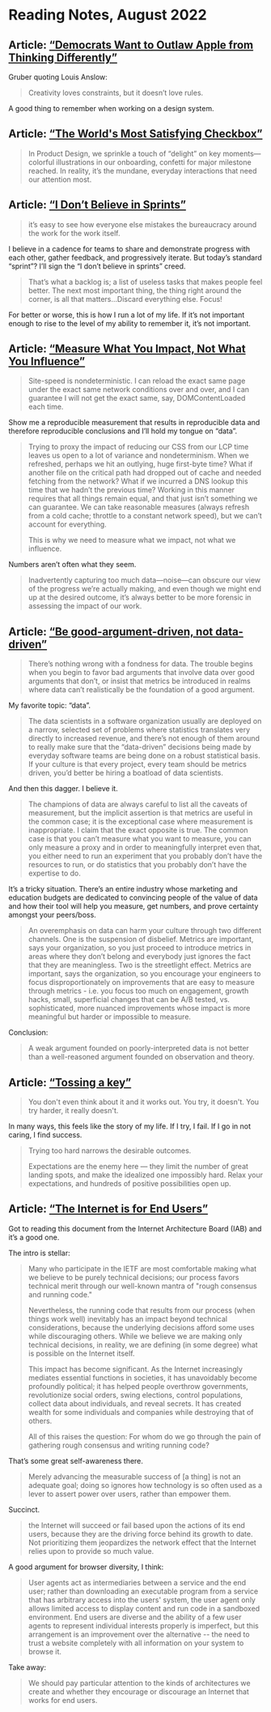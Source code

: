 # Reading Notes, August 2022

## Article: [“Democrats Want to Outlaw Apple from Thinking Differently”](https://daringfireball.net/linked/2022/09/03/democrats-apple-charging)

Gruber quoting Louis Anslow:

> Creativity loves constraints, but it doesn’t love rules.

A good thing to remember when working on a design system. 

## Article: [“The World's Most Satisfying Checkbox”](https://www.andy.works/words/the-most-satisfying-checkbox)

> In Product Design, we sprinkle a touch of “delight” on key moments—colorful illustrations in our onboarding, confetti for major milestone reached. In reality, it’s the mundane, everyday interactions that need our attention most.

## Article: [“I Don’t Believe in Sprints”](https://robinrendle.com/notes/i-don%E2%80%99t-believe-in-sprints/)

> it’s easy to see how everyone else mistakes the bureaucracy around the work for the work itself.

I believe in a cadence for teams to share and demonstrate progress with each other, gather feedback, and progressively iterate. But today’s standard “sprint”? I’ll sign the “I don’t believe in sprints” creed.

> That’s what a backlog is; a list of useless tasks that makes people feel better. The next most important thing, the thing right around the corner, is all that matters…Discard everything else. Focus!

For better or worse, this is how I run a lot of my life. If it’s not important enough to rise to the level of my ability to remember it, it’s not important.  


## Article: [“Measure What You Impact, Not What You Influence”](https://csswizardry.com/2022/08/measure-what-you-impact-not-what-you-influence/)

> Site-speed is nondeterministic. I can reload the exact same page under the exact same network conditions over and over, and I can guarantee I will not get the exact same, say, DOMContentLoaded each time.

Show me a reproducible measurement that results in reproducible data and therefore reproducible conclusions and I’ll hold my tongue on “data”.

> Trying to proxy the impact of reducing our CSS from our LCP time leaves us open to a lot of variance and nondeterminism. When we refreshed, perhaps we hit an outlying, huge first-byte time? What if another file on the critical path had dropped out of cache and needed fetching from the network? What if we incurred a DNS lookup this time that we hadn’t the previous time? Working in this manner requires that all things remain equal, and that just isn’t something we can guarantee. We can take reasonable measures (always refresh from a cold cache; throttle to a constant network speed), but we can’t account for everything.
>
> This is why we need to measure what we impact, not what we influence.

Numbers aren’t often what they seem.

> Inadvertently capturing too much data—noise—can obscure our view of the progress we’re actually making, and even though we might end up at the desired outcome, it’s always better to be more forensic in assessing the impact of our work.

## Article: [“Be good-argument-driven, not data-driven”](http://twitchard.github.io/posts/2022-08-26-metrics-schmetrics.html)

> There’s nothing wrong with a fondness for data. The trouble begins when you begin to favor bad arguments that involve data over good arguments that don’t, or insist that metrics be introduced in realms where data can’t realistically be the foundation of a good argument.

My favorite topic: “data”.

> The data scientists in a software organization usually are deployed on a narrow, selected set of problems where statistics translates very directly to increased revenue, and there’s not enough of them around to really make sure that the “data-driven” decisions being made by everyday software teams are being done on a robust statistical basis. If your culture is that every project, every team should be metrics driven, you’d better be hiring a boatload of data scientists.

And then this dagger. I believe it. 

> The champions of data are always careful to list all the caveats of measurement, but the implicit assertion is that metrics are useful in the common case; it is the exceptional case where measurement is inappropriate. I claim that the exact opposite is true. The common case is that you can’t measure what you want to measure, you can only measure a proxy and in order to meaningfully interpret even that, you either need to run an experiment that you probably don’t have the resources to run, or do statistics that you probably don’t have the expertise to do.

It’s a tricky situation. There’s an entire industry whose marketing and education budgets are dedicated to convincing people of the value of data and how their tool will help you measure, get numbers, and prove certainty amongst your peers/boss.

> An overemphasis on data can harm your culture through two different channels. One is the suspension of disbelief. Metrics are important, says your organization, so you just proceed to introduce metrics in areas where they don’t belong and everybody just ignores the fact that they are meaningless. Two is the streetlight effect. Metrics are important, says the organization, so you encourage your engineers to focus disproportionately on improvements that are easy to measure through metrics - i.e. you focus too much on engagement, growth hacks, small, superficial changes that can be A/B tested, vs. sophisticated, more nuanced improvements whose impact is more meaningful but harder or impossible to measure.

Conclusion:

> A weak argument founded on poorly-interpreted data is not better than a well-reasoned argument founded on observation and theory.

## Article: [“Tossing a key”](https://world.hey.com/jason/tossing-a-key-87b91f17)

> You don't even think about it and it works out. You try, it doesn't. You try harder, it really doesn't.

In many ways, this feels like the story of my life. If I try, I fail. If I go in not caring, I find success.

> Trying too hard narrows the desirable outcomes.
> 
> Expectations are the enemy here — they limit the number of great landing spots, and make the idealized one impossibly hard. Relax your expectations, and hundreds of positive possibilities open up.

## Article: [“The Internet is for End Users”](https://datatracker.ietf.org/doc/html/rfc8890#section-4)

Got to reading this document from the Internet Architecture Board (IAB) and it’s a good one.

The intro is stellar:
   
> Many who participate in the IETF are most comfortable making what we believe to be purely technical decisions; our process favors technical merit through our well-known mantra of "rough consensus and running code."
>
> Nevertheless, the running code that results from our process (when things work well) inevitably has an impact beyond technical considerations, because the underlying decisions afford some uses while discouraging others.  While we believe we are making only technical decisions, in reality, we are defining (in some degree) what is possible on the Internet itself.
>
> This impact has become significant. As the Internet increasingly mediates essential functions in societies, it has unavoidably become profoundly political; it has helped people overthrow governments, revolutionize social orders, swing elections, control populations, collect data about individuals, and reveal secrets. It has created wealth for some individuals and companies while destroying that of others.
>
> All of this raises the question: For whom do we go through the pain of gathering rough consensus and writing running code?
   
That’s some great self-awareness there.

> Merely advancing the measurable success of [a thing] is not an adequate goal; doing so ignores how technology is so often used as a lever to assert power over users, rather than empower them.

Succinct.

> the Internet will succeed or fail based upon the actions of its end users, because they are the driving force behind its growth to date.  Not prioritizing them jeopardizes the network effect that the Internet relies upon to provide so much value.

A good argument for browser diversity, I think:

> User agents act as intermediaries between a service and the end user; rather than downloading an executable program from a service that has arbitrary access into the users' system, the user agent only allows limited access to display content and run code in a sandboxed environment.  End users are diverse and the ability of a few user agents to represent individual interests properly is imperfect, but this arrangement is an improvement over the alternative -- the need to trust a website completely with all information on your system to browse it.

Take away:

> We should pay particular attention to the kinds of architectures we create and whether they encourage or discourage an Internet that works for end users.

